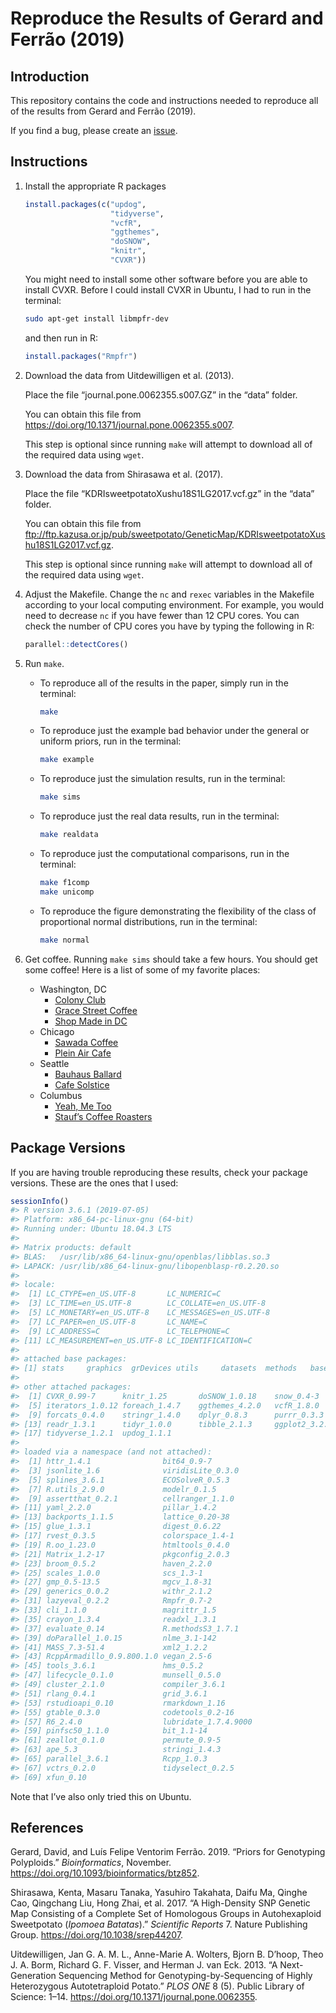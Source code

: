 
<!-- README.md is generated from README.Rmd. Please edit that file -->

# Reproduce the Results of Gerard and Ferrão (2019)

## Introduction

This repository contains the code and instructions needed to reproduce
all of the results from Gerard and Ferrão (2019).

If you find a bug, please create an
[issue](https://github.com/dcgerard/reproduce_prior_sims/issues).

## Instructions

1.  Install the appropriate R packages
    
    ``` r
    install.packages(c("updog",
                       "tidyverse", 
                       "vcfR",
                       "ggthemes",
                       "doSNOW",
                       "knitr",
                       "CVXR"))
    ```
    
    You might need to install some other software before you are able to
    install CVXR. Before I could install CVXR in Ubuntu, I had to run in
    the terminal:
    
    ``` bash
    sudo apt-get install libmpfr-dev
    ```
    
    and then run in R:
    
    ``` r
    install.packages("Rmpfr")
    ```

2.  Download the data from Uitdewilligen et al. (2013).
    
    Place the file “journal.pone.0062355.s007.GZ” in the “data” folder.
    
    You can obtain this file from
    <https://doi.org/10.1371/journal.pone.0062355.s007>.
    
    This step is optional since running `make` will attempt to download
    all of the required data using `wget`.

3.  Download the data from Shirasawa et al. (2017).
    
    Place the file “KDRIsweetpotatoXushu18S1LG2017.vcf.gz” in the “data”
    folder.
    
    You can obtain this file from
    <ftp://ftp.kazusa.or.jp/pub/sweetpotato/GeneticMap/KDRIsweetpotatoXushu18S1LG2017.vcf.gz>.
    
    This step is optional since running `make` will attempt to download
    all of the required data using `wget`.

4.  Adjust the Makefile. Change the `nc` and `rexec` variables in the
    Makefile according to your local computing environment. For example,
    you would need to decrease `nc` if you have fewer than 12 CPU cores.
    You can check the number of CPU cores you have by typing the
    following in R:
    
    ``` r
    parallel::detectCores()
    ```

5.  Run `make`.
    
      - To reproduce all of the results in the paper, simply run in the
        terminal:
        
        ``` bash
        make
        ```
    
      - To reproduce just the example bad behavior under the general or
        uniform priors, run in the terminal:
        
        ``` bash
        make example
        ```
    
      - To reproduce just the simulation results, run in the terminal:
        
        ``` bash
        make sims
        ```
    
      - To reproduce just the real data results, run in the terminal:
        
        ``` bash
        make realdata
        ```
    
      - To reproduce just the computational comparisons, run in the
        terminal:
        
        ``` bash
        make f1comp 
        make unicomp
        ```
    
      - To reproduce the figure demonstrating the flexibility of the
        class of proportional normal distributions, run in the terminal:
        
        ``` bash
        make normal
        ```

6.  Get coffee. Running `make sims` should take a few hours. You should
    get some coffee\! Here is a list of some of my favorite places:
    
      - Washington, DC
          - [Colony
            Club](https://www.yelp.com/biz/colony-club-washington)
          - [Grace Street
            Coffee](https://www.yelp.com/biz/grace-street-coffee-georgetown)
          - [Shop Made in
            DC](https://www.yelp.com/biz/shop-made-in-dc-washington)
      - Chicago
          - [Sawada
            Coffee](https://www.yelp.com/biz/sawada-coffee-chicago)
          - [Plein Air
            Cafe](https://www.yelp.com/biz/plein-air-cafe-and-eatery-chicago-2)
      - Seattle
          - [Bauhaus
            Ballard](https://www.yelp.com/biz/bauhaus-ballard-seattle)
          - [Cafe
            Solstice](https://www.yelp.com/biz/cafe-solstice-seattle)
      - Columbus
          - [Yeah, Me
            Too](https://www.yelp.com/biz/yeah-me-too-columbus)
          - [Stauf’s Coffee
            Roasters](https://www.yelp.com/biz/staufs-coffee-roasters-columbus-2)

## Package Versions

If you are having trouble reproducing these results, check your package
versions. These are the ones that I used:

``` r
sessionInfo()
#> R version 3.6.1 (2019-07-05)
#> Platform: x86_64-pc-linux-gnu (64-bit)
#> Running under: Ubuntu 18.04.3 LTS
#> 
#> Matrix products: default
#> BLAS:   /usr/lib/x86_64-linux-gnu/openblas/libblas.so.3
#> LAPACK: /usr/lib/x86_64-linux-gnu/libopenblasp-r0.2.20.so
#> 
#> locale:
#>  [1] LC_CTYPE=en_US.UTF-8       LC_NUMERIC=C              
#>  [3] LC_TIME=en_US.UTF-8        LC_COLLATE=en_US.UTF-8    
#>  [5] LC_MONETARY=en_US.UTF-8    LC_MESSAGES=en_US.UTF-8   
#>  [7] LC_PAPER=en_US.UTF-8       LC_NAME=C                 
#>  [9] LC_ADDRESS=C               LC_TELEPHONE=C            
#> [11] LC_MEASUREMENT=en_US.UTF-8 LC_IDENTIFICATION=C       
#> 
#> attached base packages:
#> [1] stats     graphics  grDevices utils     datasets  methods   base     
#> 
#> other attached packages:
#>  [1] CVXR_0.99-7      knitr_1.25       doSNOW_1.0.18    snow_0.4-3      
#>  [5] iterators_1.0.12 foreach_1.4.7    ggthemes_4.2.0   vcfR_1.8.0      
#>  [9] forcats_0.4.0    stringr_1.4.0    dplyr_0.8.3      purrr_0.3.3     
#> [13] readr_1.3.1      tidyr_1.0.0      tibble_2.1.3     ggplot2_3.2.1   
#> [17] tidyverse_1.2.1  updog_1.1.1     
#> 
#> loaded via a namespace (and not attached):
#>  [1] httr_1.4.1                bit64_0.9-7              
#>  [3] jsonlite_1.6              viridisLite_0.3.0        
#>  [5] splines_3.6.1             ECOSolveR_0.5.3          
#>  [7] R.utils_2.9.0             modelr_0.1.5             
#>  [9] assertthat_0.2.1          cellranger_1.1.0         
#> [11] yaml_2.2.0                pillar_1.4.2             
#> [13] backports_1.1.5           lattice_0.20-38          
#> [15] glue_1.3.1                digest_0.6.22            
#> [17] rvest_0.3.5               colorspace_1.4-1         
#> [19] R.oo_1.23.0               htmltools_0.4.0          
#> [21] Matrix_1.2-17             pkgconfig_2.0.3          
#> [23] broom_0.5.2               haven_2.2.0              
#> [25] scales_1.0.0              scs_1.3-1                
#> [27] gmp_0.5-13.5              mgcv_1.8-31              
#> [29] generics_0.0.2            withr_2.1.2              
#> [31] lazyeval_0.2.2            Rmpfr_0.7-2              
#> [33] cli_1.1.0                 magrittr_1.5             
#> [35] crayon_1.3.4              readxl_1.3.1             
#> [37] evaluate_0.14             R.methodsS3_1.7.1        
#> [39] doParallel_1.0.15         nlme_3.1-142             
#> [41] MASS_7.3-51.4             xml2_1.2.2               
#> [43] RcppArmadillo_0.9.800.1.0 vegan_2.5-6              
#> [45] tools_3.6.1               hms_0.5.2                
#> [47] lifecycle_0.1.0           munsell_0.5.0            
#> [49] cluster_2.1.0             compiler_3.6.1           
#> [51] rlang_0.4.1               grid_3.6.1               
#> [53] rstudioapi_0.10           rmarkdown_1.16           
#> [55] gtable_0.3.0              codetools_0.2-16         
#> [57] R6_2.4.0                  lubridate_1.7.4.9000     
#> [59] pinfsc50_1.1.0            bit_1.1-14               
#> [61] zeallot_0.1.0             permute_0.9-5            
#> [63] ape_5.3                   stringi_1.4.3            
#> [65] parallel_3.6.1            Rcpp_1.0.3               
#> [67] vctrs_0.2.0               tidyselect_0.2.5         
#> [69] xfun_0.10
```

Note that I’ve also only tried this on Ubuntu.

## References

<div id="refs" class="references">

<div id="ref-gerard2019priors">

Gerard, David, and Luís Felipe Ventorim Ferrão. 2019. “Priors for
Genotyping Polyploids.” *Bioinformatics*, November.
<https://doi.org/10.1093/bioinformatics/btz852>.

</div>

<div id="ref-shirasawa2017high">

Shirasawa, Kenta, Masaru Tanaka, Yasuhiro Takahata, Daifu Ma, Qinghe
Cao, Qingchang Liu, Hong Zhai, et al. 2017. “A High-Density SNP Genetic
Map Consisting of a Complete Set of Homologous Groups in Autohexaploid
Sweetpotato (*Ipomoea Batatas*).” *Scientific Reports* 7. Nature
Publishing Group. <https://doi.org/10.1038/srep44207>.

</div>

<div id="ref-uitdewilligen2013next">

Uitdewilligen, Jan G. A. M. L., Anne-Marie A. Wolters, Bjorn B. D’hoop,
Theo J. A. Borm, Richard G. F. Visser, and Herman J. van Eck. 2013. “A
Next-Generation Sequencing Method for Genotyping-by-Sequencing of Highly
Heterozygous Autotetraploid Potato.” *PLOS ONE* 8 (5). Public Library of
Science: 1–14. <https://doi.org/10.1371/journal.pone.0062355>.

</div>

</div>
